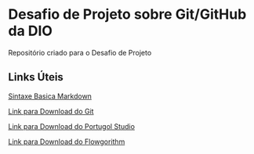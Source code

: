 # Desafio de Projeto sobre Git/GitHub da DIO

Repositório criado para o Desafio de Projeto

## Links Úteis
[Sintaxe Basica Markdown](https://www.markdownguide.org/basic-syntax/)

[Link para Download do Git](https://git-scm.com/downloads)

[Link para Download do Portugol Studio](http://lite.acad.univali.br/portugol/)

[Link para Download do Flowgorithm](http://www.flowgorithm.org/download/index.html)

